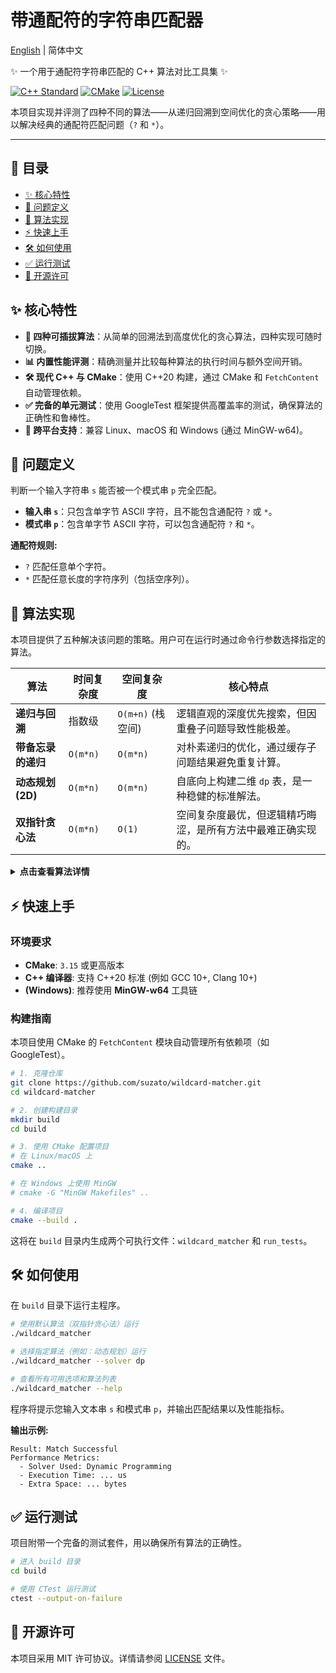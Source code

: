 # 带通配符的字符串匹配器

[English](README.md) | 简体中文

✨ 一个用于通配符字符串匹配的 C++ 算法对比工具集 ✨

[![C++ Standard](https://img.shields.io/badge/C++-20%2B-blue?style=for-the-badge&logo=cplusplus)](https://isocpp.org/std/status)
[![CMake](https://img.shields.io/badge/CMake-3.15%2B-red?style=for-the-badge&logo=cmake)](https://cmake.org)
[![License](https://img.shields.io/github/license/suzato/wildcard-matcher?style=for-the-badge)](LICENSE)

本项目实现并评测了四种不同的算法——从递归回溯到空间优化的贪心策略——用以解决经典的通配符匹配问题（`?` 和 `*`）。

---

## 📑 目录

- [✨ 核心特性](#-核心特性)
- [🎯 问题定义](#-问题定义)
- [🚀 算法实现](#-算法实现)
- [⚡ 快速上手](#-快速上手)
- [🛠️ 如何使用](#️-如何使用)
- [✅ 运行测试](#-运行测试)
- [📜 开源许可](#-开源许可)

## ✨ 核心特性

- **🚀 四种可插拔算法**：从简单的回溯法到高度优化的贪心算法，四种实现可随时切换。
- **📊 内置性能评测**：精确测量并比较每种算法的执行时间与额外空间开销。
- **🛠️ 现代 C++ 与 CMake**：使用 C++20 构建，通过 CMake 和 `FetchContent` 自动管理依赖。
- **✅ 完备的单元测试**：使用 GoogleTest 框架提供高覆盖率的测试，确保算法的正确性和鲁棒性。
- **🧩 跨平台支持**：兼容 Linux、macOS 和 Windows (通过 MinGW-w64)。

## 🎯 问题定义

判断一个输入字符串 `s` 能否被一个模式串 `p` 完全匹配。

- **输入串 `s`**：只包含单字节 ASCII 字符，且不能包含通配符 `?` 或 `*`。
- **模式串 `p`**：包含单字节 ASCII 字符，可以包含通配符 `?` 和 `*`。

**通配符规则:**

- `?` 匹配任意单个字符。
- `*` 匹配任意长度的字符序列（包括空序列）。

## 🚀 算法实现

本项目提供了五种解决该问题的策略。用户可在运行时通过命令行参数选择指定的算法。

| 算法 | 时间复杂度 | 空间复杂度 | 核心特点 |
| ---- | ---------- | ---------- | -------- |
| **递归与回溯** | 指数级 | `O(m+n)` (栈空间) | 逻辑直观的深度优先搜索，但因重叠子问题导致性能极差。 |
| **带备忘录的递归** | `O(m*n)` | `O(m*n)` | 对朴素递归的优化，通过缓存子问题结果避免重复计算。 |
| **动态规划 (2D)** | `O(m*n)` | `O(m*n)` | 自底向上构建二维 `dp` 表，是一种稳健的标准解法。 |
| **双指针贪心法** | `O(m*n)` | `O(1)` | 空间复杂度最优，但逻辑精巧晦涩，是所有方法中最难正确实现的。 |

<details>
<summary><b>点击查看算法详情</b></summary>

1. **递归与回溯 (Recursive Backtracking):** 通过深度优先搜索直接实现。逻辑直观，但因存在大量重叠子问题，未经优化的性能极差，最坏情况下时间复杂度为指数级。
2. **带备忘录的递归 (Memoized Recursion):** 对朴素递归的优化。通过引入备忘录（`memo` 表）缓存子问题的解，避免重复计算，将时间复杂度成功降至多项式级别 (`O(m*n)`)。
3. **动态规划 (Dynamic Programming):** 构建一个二维 `dp` 表，`dp[i][j]` 表示 `s` 的前 `i` 个字符是否能与 `p` 的前 `j` 个字符匹配。这是一种稳健的标准解法，时间与空间复杂度均为 `O(m*n)`。
4. **双指针贪心法 (Two-Pointer Greedy):** 一种空间效率极高的算法。它使用指针进行遍历，并借助额外的回溯指针来处理 `*` 通配符。该算法的空间复杂度达到了最优的 `O(1)`，但其逻辑精巧晦涩，是所有方法中最难正确实现的。

</details>

## ⚡ 快速上手

### 环境要求

- **CMake**: `3.15` 或更高版本
- **C++ 编译器**: 支持 C++20 标准 (例如 GCC 10+, Clang 10+)
- **(Windows)**: 推荐使用 **MinGW-w64** 工具链

### 构建指南

本项目使用 CMake 的 `FetchContent` 模块自动管理所有依赖项（如 GoogleTest）。

```bash
# 1. 克隆仓库
git clone https://github.com/suzato/wildcard-matcher.git
cd wildcard-matcher

# 2. 创建构建目录
mkdir build
cd build

# 3. 使用 CMake 配置项目
# 在 Linux/macOS 上
cmake ..

# 在 Windows 上使用 MinGW
# cmake -G "MinGW Makefiles" ..

# 4. 编译项目
cmake --build .
```

这将在 `build` 目录内生成两个可执行文件：`wildcard_matcher` 和 `run_tests`。

## 🛠️ 如何使用

在 `build` 目录下运行主程序。

```bash
# 使用默认算法（双指针贪心法）运行
./wildcard_matcher

# 选择指定算法（例如：动态规划）运行
./wildcard_matcher --solver dp

# 查看所有可用选项和算法列表
./wildcard_matcher --help
```

程序将提示您输入文本串 `s` 和模式串 `p`，并输出匹配结果以及性能指标。

**输出示例:**

```
Result: Match Successful
Performance Metrics:
  - Solver Used: Dynamic Programming
  - Execution Time: ... us
  - Extra Space: ... bytes
```

## ✅ 运行测试

项目附带一个完备的测试套件，用以确保所有算法的正确性。

```bash
# 进入 build 目录
cd build

# 使用 CTest 运行测试
ctest --output-on-failure
```

## 📜 开源许可

本项目采用 MIT 许可协议。详情请参阅 [LICENSE](LICENSE) 文件。
